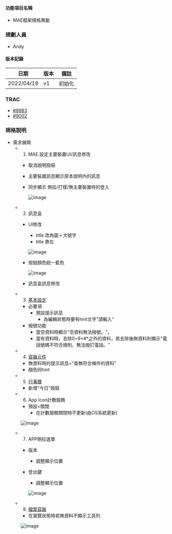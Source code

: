 
#### <div id="item_name">功能項目名稱</div>
  *  MAE框架規格異動

### <div id="user">規劃人員</div>
* Andy

#### <div id="version">版本記錄</div>
  |日期|版本|備註|
  |---|---|---|
  |2022/04/19|v1|初始化|

### <div id="trac">TRAC</div>
* [#8983](http://trac.uneec.com/trac/neco/ticket/8983)
* [#9002](http://trac.uneec.com/trac/neco/ticket/9002)

### <div id="specification">規格說明</div>
  * 需求展開
    * 1. MAE 設定主要裝置UI/訊息修改
      * 取消說明按鈕
      * 主要裝置訊息顯示原本說明內的訊息
      * 同步顯示 側拉/打樣/無主要裝置時的登入
      
        ![image](./Image/main_device_setting.png)

    * 2. 訊息盒
      * UI修改
        * title 改為圖＋大號字
        * title 靠左
    
        ![image](./Image/messagebox.png)

      * 按鈕顏色統一藍色
    
        ![image](./Image/messagebox.png)

      * 訊息盒訊息修改
    * 3. [基本設定][basicSettings]
      * 必要項
        * 預設提示訊息
          * 為編輯狀態時要有hint文字"請輸入"
      * 撥號功能
        * 當空資料時顯示"空資料無法撥號。"。
        * 當有資料時，去除0~9+#*之外的資料，若去除後無資料則顯示"電話號碼不符合規則，無法撥打電話。"
    * 4. [容器元件][container]
      * 無資料時的提示訊息="查無符合條件的資料"
      * 顏色同hint
    * 5. [行事曆][calendar]
      * 新增"今日"按鈕
    * 6. App Icon計數服務
      * 預設=關閉
        * 在計數服務關閉時不更新(由OS系統更新)

      ![image](./Image/app_icon_counter.png)

    * 7. APP側拉選單
      * 版本
        * 調整顯示位置
      * 登出鍵
        * 調整顯示位置
      
        ![image](./Image/side_menu.png)

    * 8. [檔案容器][fileContainer]
      * 在瀏覽狀態時若無資料不顯示工具列
    
      ![image](./Image/file_container.png)


<!-- 連結 -->
[basicSettings]:../../../MAE/Addition/Component/basicSettings.md "基本設定"
[container]:../../../MAE/Component/container.md "容器元件"
[calendar]:../../../MAE/Component/calendar.md "行事曆"
[fileContainer]:../../../MAE/Component/fileContainer.md "檔案容器"
